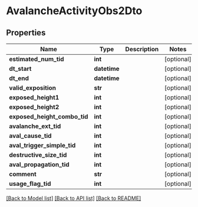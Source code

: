 # AvalancheActivityObs2Dto

## Properties
Name | Type | Description | Notes
------------ | ------------- | ------------- | -------------
**estimated_num_tid** | **int** |  | [optional] 
**dt_start** | **datetime** |  | [optional] 
**dt_end** | **datetime** |  | [optional] 
**valid_exposition** | **str** |  | [optional] 
**exposed_height1** | **int** |  | [optional] 
**exposed_height2** | **int** |  | [optional] 
**exposed_height_combo_tid** | **int** |  | [optional] 
**avalanche_ext_tid** | **int** |  | [optional] 
**aval_cause_tid** | **int** |  | [optional] 
**aval_trigger_simple_tid** | **int** |  | [optional] 
**destructive_size_tid** | **int** |  | [optional] 
**aval_propagation_tid** | **int** |  | [optional] 
**comment** | **str** |  | [optional] 
**usage_flag_tid** | **int** |  | [optional] 

[[Back to Model list]](../README.md#documentation-for-models) [[Back to API list]](../README.md#documentation-for-api-endpoints) [[Back to README]](../README.md)

